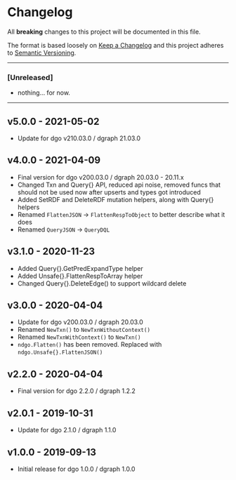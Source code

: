 # Changelog
All **breaking** changes to this project will be documented in this file.

The format is based loosely on [Keep a Changelog](http://keepachangelog.com/en/1.0.0/)
and this project adheres to [Semantic Versioning](https://semver.org/spec/v2.0.0.html).

---
### [Unreleased]
- nothing... for now.
---

## v5.0.0 - 2021-05-02
- Update for dgo v210.03.0 / dgraph 21.03.0

## v4.0.0 - 2021-04-09
- Final version for dgo v200.03.0 / dgraph 20.03.0 - 20.11.x
- Changed Txn and Query{} API, reduced api noise, removed funcs that should not be used now after upserts and types got introduced
- Added SetRDF and DeleteRDF mutation helpers, along with Query{} helpers
- Renamed `FlattenJSON` -> `FlattenRespToObject` to better describe what it does
- Renamed `QueryJSON` -> `QueryDQL`

## v3.1.0 - 2020-11-23

- Added Query{}.GetPredExpandType helper
- Added Unsafe{}.FlattenRespToArray helper
- Changed Query{}.DeleteEdge() to support wildcard delete

## v3.0.0 - 2020-04-04

- Update for dgo v200.03.0 / dgraph 20.03.0
- Renamed `NewTxn()` to `NewTxnWithoutContext()`
- Renamed `NewTxnWithContext()` to `NewTxn()`
- `ndgo.Flatten()` has been removed. Replaced with `ndgo.Unsafe{}.FlattenJSON()`

## v2.2.0 - 2020-04-04

- Final version for dgo 2.2.0 / dgraph 1.2.2

## v2.0.1 - 2019-10-31

- Update for dgo 2.1.0 / dgraph 1.1.0

## v1.0.0 - 2019-09-13

- Initial release for dgo 1.0.0 / dgraph 1.0.0
